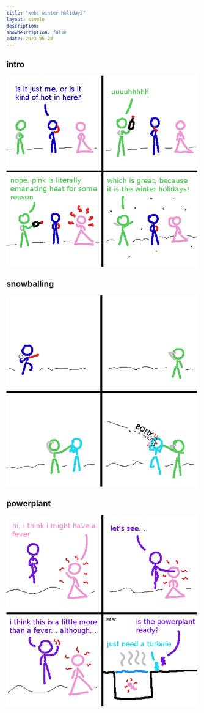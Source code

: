 ```yaml
---
title: "xob: winter holidays"
layout: simple
description: 
showdescription: false
cdate: 2023-06-28
---
```


## intro

![winter](assets/winter.png)

## snowballing

![snowballing](assets/snowballing.png)

## powerplant

![powerplant](assets/powerplant.png)

